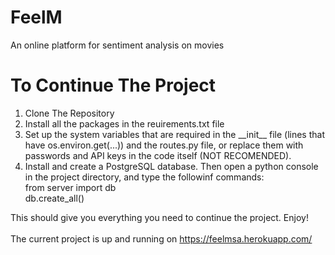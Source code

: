 # FeelM
An online platform for sentiment analysis on movies

# To Continue The Project
1. Clone The Repository
2. Install all the packages in the reuirements.txt file
3. Set up the system variables that are required in the \_\_init\_\_ file (lines that have os.environ.get(...)) and the routes.py file, 
or replace them with passwords and API keys in the code itself (NOT RECOMENDED).
4. Install and create a PostgreSQL database. Then open a python console in the project directory, and type the followinf commands:<br>
from server import db <br>
db.create_all() <br>

This should give you everything you need to continue the project. Enjoy! <br><br>
The current project is up and running on https://feelmsa.herokuapp.com/
